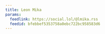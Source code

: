 ```yaml
---
title: Leon Mika
params:
  feedlink: https://social.lol/@lmika.rss
  feedid: bfebbef5353758a0ebc722bc958583d6
---
```

